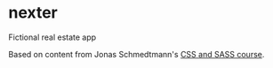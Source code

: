 # nexter
Fictional real estate app

Based on content from Jonas Schmedtmann's [CSS and SASS course](https://www.udemy.com/course/advanced-css-and-sass/).

